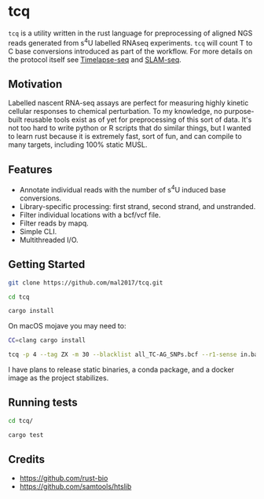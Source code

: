 # tcq

`tcq` is a utility written in the rust language for preprocessing of aligned NGS reads generated from
s<sup>4</sup>U labelled RNAseq experiments. `tcq` will count T to C base
conversions introduced as part of the workflow. For more details on the protocol
itself see [Timelapse-seq](https://doi.org/10.1038/nmeth.4582) and
[SLAM-seq](https://doi.org/10.1126/science.aao2793).

## Motivation

Labelled nascent RNA-seq assays are perfect for measuring highly kinetic cellular
responses to chemical perturbation. To my knowledge, no purpose-built reusable tools
exist as of yet for preprocessing of this sort of data. It's not too hard to write
python or R scripts that do similar things, but I wanted to learn rust because it is
extremely fast, sort of fun, and can compile to many targets, including 100% static MUSL.

## Features

* Annotate individual reads with the number of s<sup>4</sup>U induced base conversions.
* Library-specific processing: first strand, second strand, and unstranded.
* Filter individual locations with a bcf/vcf file.
* Filter reads by mapq.
* Simple CLI.
* Multithreaded I/O.

## Getting Started

```bash
git clone https://github.com/mal2017/tcq.git

cd tcq

cargo install
```

On macOS mojave you may need to:
```bash
CC=clang cargo install
```

```bash
tcq -p 4 --tag ZX -m 30 --blacklist all_TC-AG_SNPs.bcf --r1-sense in.bam out.bam
```

I have plans to release static binaries, a conda package, and a docker image as the
project stabilizes.

## Running tests

```bash
cd tcq/

cargo test
```

## Credits

* https://github.com/rust-bio
* https://github.com/samtools/htslib
